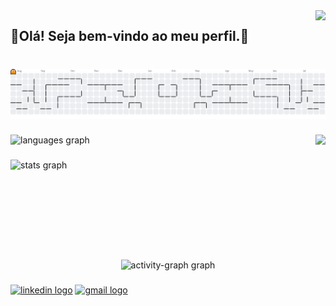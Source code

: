 <img align="right" src="https://visitor-badge.laobi.icu/badge?page_id=Leo-Matheus.Leo-Matheus&left_color=darkviolet&right_color=royalblue"  />

###

<h2 align="left">👾Olá! Seja bem-vindo ao meu perfil.👾</h2>

###

<br clear="both">

<picture>
  <source media="(prefers-color-scheme: dark)" srcset="https://raw.githubusercontent.com/Leo-Matheus/Leo-Matheus/output/pacman-contribution-graph-dark.svg">
  <source media="(prefers-color-scheme: light)" srcset="https://raw.githubusercontent.com/Leo-Matheus/Leo-Matheus/output/pacman-contribution-graph.svg">
  <img alt="pacman contribution graph" src="https://raw.githubusercontent.com/Leo-Matheus/Leo-Matheus/output/pacman-contribution-graph.svg">
</picture>

###

<img align="right" height="200em" src="https://img1.picmix.com/output/pic/normal/7/2/1/3/12043127_fe25e.gif"  />

###

<div align="left">
  <img src="https://github-readme-stats.vercel.app/api/top-langs?username=Leo-Matheus&locale=pt-br&hide_title=false&layout=compact&card_width=320&langs_count=5&theme=midnight-purple&hide_border=true" height="180em" alt="languages graph"  />
</div>

###

<div align="left">
  <img src="https://github-readme-stats.vercel.app/api?username=Leo-Matheus&hide_title=false&hide_rank=false&show_icons=true&include_all_commits=false&count_private=false&disable_animations=false&theme=midnight-purple&locale=pt-br&hide_border=true" height="240em" alt="stats graph"  />
</div>

###

<br clear="both">

<div align="center">
  <img src="https://github-readme-activity-graph.vercel.app/graph?username=Leo-Matheus&area=true&theme=chartreuse-dark&radius=10&point=6c07fa&title_color=822ff7" height="360em" alt="activity-graph graph"  />
</div>

###

<div align="left">
  <a href = "mailto:leonardomatheus.gs@gmail.com"><img src="https://img.shields.io/static/v1?message=LinkedIn&logo=linkedin&label=&color=0077B5&logoColor=white&labelColor=&style=flat" height="30em" alt="linkedin logo"  /></a>
  <a href="https://www.linkedin.com/in/leo-matheus8" target="_blank"><img src="https://img.shields.io/static/v1?message=Gmail&logo=gmail&label=&color=D14836&logoColor=white&labelColor=&style=flat" height="30em" alt="gmail logo"  /></a>
</div>

###
